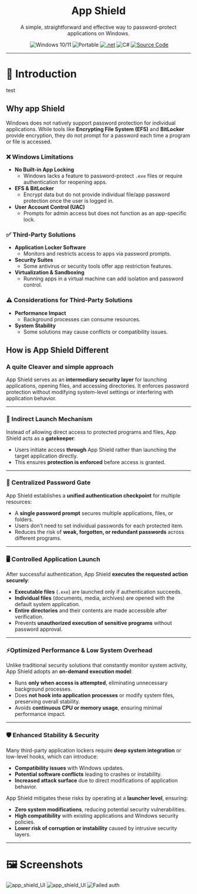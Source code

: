  
<h1 align="center">App Shield</h1>

<p align="center"> A simple, straightforward and effective way to password-protect applications on Windows.</p>
<p align="center">
  <a href='https://github.com/adrnjn/App-shield-/blob/main/LICENSE' target="_blank"><img alt='' src='https://img.shields.io/badge/license_-MIT-100000?style=plastic&logo=&logoColor=807979&labelColor=E0EAE2&color=C2ED07'/></a>
  <img src="https://img.shields.io/badge/windows-10%2F11-blue?color=cyan" alt="Windows 10/11">
  <img src="https://img.shields.io/badge/PORTABLE-orange?style=flat&color=21af90" alt="Portable">
  <a href='https://github.com/shivamkapasia0' target="_blank"><img alt='.net' src='https://img.shields.io/badge/.NET_core-100000?style=plastic&logo=.net&logoColor=807979&labelColor=F7F8FD&color=12CAB4'/></a>
  <img src="https://img.shields.io/badge/-100000?style=flat&logo=c#&logoColor=1AD6F7&labelColor=F4F4F4&color=27B30F" alt="C#">
  <a href="https://github.com/adrnjn/App-shield-/blob/main/MainWindow.xaml.cs" target="_blank">
    <img src="https://img.shields.io/badge/Source-available_-100000?style=plastic&logo=&logoColor=1AD6F7&labelColor=383838&color=D33A0F" alt="Source Code">
  </a>
</p>

***
# 📌 Introduction
test
## Why app Shield

Windows does not natively support password protection for individual applications. While tools like **Encrypting File System (EFS)** and **BitLocker** provide encryption, they do not prompt for a password each time a program or file is accessed.  

### ❌ Windows Limitations  
- **No Built-in App Locking**  
  - Windows lacks a feature to password-protect `.exe` files or require authentication for reopening apps.  
- **EFS & BitLocker**  
  - Encrypt data but do not provide individual file/app password protection once the user is logged in.  
- **User Account Control (UAC)**  
  - Prompts for admin access but does not function as an app-specific lock.  

### ✅ Third-Party Solutions  
- **Application Locker Software**  
  - Monitors and restricts access to apps via password prompts.  
- **Security Suites**  
  - Some antivirus or security tools offer app restriction features.  
- **Virtualization & Sandboxing**  
  - Running apps in a virtual machine can add isolation and password control.  

### ⚠️ Considerations for Third-Party Solutions  
- **Performance Impact**  
  - Background processes can consume resources.  
- **System Stability**  
  - Some solutions may cause conflicts or compatibility issues.  

## How is App Shield Different

### A quite Cleaver and simple approach 
App Shield serves as an **intermediary security layer** for launching applications, opening files, and accessing directories. It enforces password protection without modifying system-level settings or interfering with application behavior.  

---

### 🚀 Indirect Launch Mechanism 
Instead of allowing direct access to protected programs and files, App Shield acts as a **gatekeeper**:  
- Users initiate access **through** App Shield rather than launching the target application directly.  
- This ensures **protection is enforced** before access is granted.  

---

### 🔑 Centralized Password Gate 
App Shield establishes a **unified authentication checkpoint** for multiple resources:  
- A **single password prompt** secures multiple applications, files, or folders.  
- Users don’t need to set individual passwords for each protected item.  
- Reduces the risk of **weak, forgotten, or redundant passwords** across different programs.  

---

### 🖥️ Controlled Application Launch
After successful authentication, App Shield **executes the requested action securely**:  
- **Executable files** (`.exe`) are launched only if authentication succeeds.  
- **Individual files** (documents, media, archives) are opened with the default system application.  
- **Entire directories** and their contents are made accessible after verification.  
- Prevents **unauthorized execution of sensitive programs** without password approval.  

---

### ⚡Optimized Performance & Low System Overhead 
Unlike traditional security solutions that constantly monitor system activity, App Shield adopts an **on-demand execution model**:  
- Runs **only when access is attempted**, eliminating unnecessary background processes.  
- Does **not hook into application processes** or modify system files, preserving overall stability.  
- Avoids **continuous CPU or memory usage**, ensuring minimal performance impact.  

---

### 🛡️ Enhanced Stability & Security  
Many third-party application lockers require **deep system integration** or low-level hooks, which can introduce:  
- **Compatibility issues** with Windows updates.  
- **Potential software conflicts** leading to crashes or instability.  
- **Increased attack surface** due to direct modifications of application behavior.  

App Shield mitigates these risks by operating at a **launcher level**, ensuring:  
- **Zero system modifications**, reducing potential security vulnerabilities.  
- **High compatibility** with existing applications and Windows security policies.  
- **Lower risk of corruption or instability** caused by intrusive security layers.  

---  









 





# 🖼 Screenshots

<img src="https://i.imgur.com/KKAL92I.png" alt="app_shield_UI">
<img src="https://i.imgur.com/BKO7oD5.png" alt="app_shield_UI">
<img src="https://i.imgur.com/Hbc0IRD.png" alt="Failed auth">




